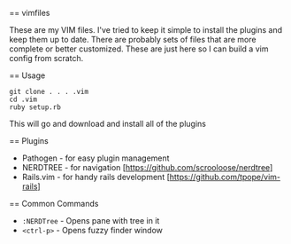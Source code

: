 == vimfiles

These are my VIM files. I've tried to keep it simple to install the plugins and keep them up to date.  There are probably sets of files that are more complete or better customized. These are just here so I can build a vim config from scratch.

== Usage

    git clone . . . .vim
    cd .vim
    ruby setup.rb

This will go and download and install all of the plugins

== Plugins

* Pathogen  - for easy plugin management
* NERDTREE  - for navigation [https://github.com/scrooloose/nerdtree]
* Rails.vim - for handy rails development [https://github.com/tpope/vim-rails] 

== Common Commands

* `:NERDTree` - Opens pane with tree in it
* `<ctrl-p>` - Opens fuzzy finder window
